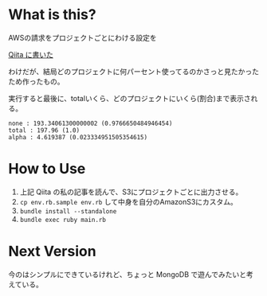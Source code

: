 What is this?
=============

AWSの請求をプロジェクトごとにわける設定を

[Qiita に書いた](http://qiita.com/PharaohKJ/items/96dff3f6c0513f5a100f)

わけだが、結局どのプロジェクトに何パーセント使ってるのかさっと見たかったため作ったもの。

実行すると最後に、totalいくら、どのプロジェクトにいくら(割合)まで表示される。

```
none : 193.34061300000002 (0.9766650484946454)
total : 197.96 (1.0)
alpha : 4.619387 (0.023334951505354615)
```

How to Use
==========

1. 上記 Qiita の私の記事を読んで、S3にプロジェクトごとに出力させる。
2. `cp env.rb.sample env.rb` して中身を自分のAmazonS3にカスタム。
3. `bundle install --standalone`
4. `bundle exec ruby main.rb`

Next Version
============

今のはシンプルにできているけれど、ちょっと MongoDB で遊んでみたいと考えている。
